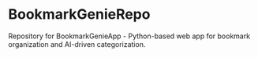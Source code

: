 # BookmarkGenieRepo
Repository for BookmarkGenieApp - Python-based web app for bookmark organization and AI-driven categorization.

